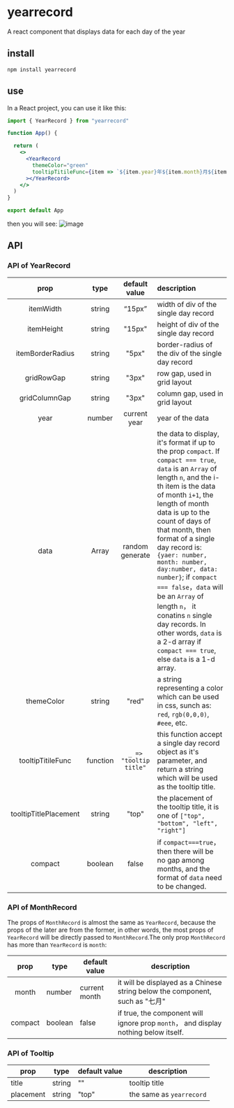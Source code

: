# yearrecord
A react component that displays data for each day of the year


## install
```
npm install yearrecord
```

## use

In a React project, you can use it like this:
```jsx
import { YearRecord } from "yearrecord"

function App() {

  return (
    <>
      <YearRecord
        themeColor="green"
        tooltipTitileFunc={item => `${item.year}年${item.month}月${item.day}日, ${item.data}次浏览`}
      ></YearRecord>
    </>
  )
}

export default App
```
then you will see:
![image](https://github.com/qgq99/yearrecord/assets/58081507/8fefb3dc-a94d-455e-87fd-420093ca7ca8)

## API

### API of YearRecord

|         prop          |   type   |     default value      |                         description                          |
| :-------------------: | :------: | :--------------------: | :---------------------------------------------------------- |
|       itemWidth       |  string  |         “15px”         |            width of div of the single day record             |
|      itemHeight       |  string  |         "15px"         |            height of div of the single day record            |
|   itemBorderRadius    |  string  |         "5px"          |      border-radius of the div of the single day record       |
|      gridRowGap       |  string  |         "3px"          |                 row gap, used in grid layout                 |
|     gridColumnGap     |  string  |         "3px"          |               column gap, used in grid layout                |
|         year          |  number  |      current year      |                       year of the data                       |
|         data          |  Array   |    random generate     | the data to display,  it's format if up to the prop `compact`. If `compact === true`, `data` is an `Array` of length `n`,  and the i-th item is the data of  month `i+1`, the length of month data is up to the count of days of that month, then format of  a single day record is: `{yaer: number, month: number, day:number, data: number}`; if `compact === false`，`data` will be an `Array` of length `n`，  it conatins `n` single day records. In other words, `data` is a 2-d array if `compact === true`, else `data` is a 1-d array. |
|      themeColor       |  string  |         "red"          | a string representing a color which can be used in css, sunch as:  `red`, `rgb(0,0,0)`, `#eee`, etc. |
|   tooltipTitileFunc   | function | `_ => "tooltip title"` | this function accept a single day record object as it's parameter, and return a string which will be used as the tooltip title. |
| tooltipTitlePlacement |  string  |         "top"          | the placement of the tooltip title, it is one of `["top", "bottom", "left", "right"]` |
|        compact        | boolean  |         false          | if `compact===true`， then there will be no gap among months, and the format of `data` need to be changed. |

### API of MonthRecord
The props of `MonthRecord` is almost the same as `YearRecord`, because the props of the later are from the former, in other words, the most props of `YearRecord` will be directly passed to `MonthRecord`.The only prop `MonthRecord` has more than `YearRecord` is `month`:

|  prop   | type    | default value | description                                                  |
| :-----: | ------- | ------------- | ------------------------------------------------------------ |
|  month  | number  | current month | it will be displayed as a Chinese string below the component, such as "七月" |
| compact | boolean | false         | if true, the component will ignore prop `month`， and display nothing below itself. |

### API of Tooltip
| prop      | type   | default value | description              |
| --------- | ------ | ------------- | ------------------------ |
| title     | string | ""            | tooltip title            |
| placement | string | "top"         | the same as `yearrecord` |
